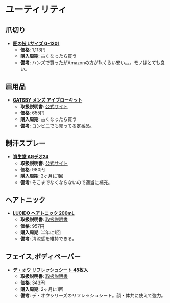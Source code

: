 ユーティリティ
====

爪切り
----

- [**匠の技 Lサイズ G-1201**](https://www.amazon.co.jp/dp/B00U5QBLWK/)
  - **価格**: 1,113円
  - **購入周期**: 古くなったら買う
  - **備考**: ハンズで買ったがAmazonの方が1kくらい安い。。。モノはとても良い。

眉用品
----

- [**GATSBY メンズ アイブローキット**](https://www.amazon.co.jp/dp/B000FQOMWQ)
  - **取扱説明書**: [公式サイト](http://www.gatsby.jp/howtouse/facecare/gb-mens-eyebrow-kit/)
  - **価格**: 655円
  - **購入周期**: 古くなったら買う
  - **備考**: コンビニでも売ってる定番品。

制汗スプレー
----

- [**資生堂 AGデオ24**](https://lohaco.jp/product/2630342/)
  - **取扱説明書**: [公式サイト](http://www.shiseido.co.jp/sw/products/SWFG070410.seam?shohin_pl_c_cd=708201)
  - **価格**: 980円
  - **購入周期**: 2ヶ月に1回
  - **備考**: そこまでなくならないので適当に補充。

ヘアトニック
----

- [**LUCIDO ヘアトニック 200mL**](https://www.amazon.co.jp/dp/B000FQOOP6)
  - **取扱説明書**: [取扱説明書](http://www.lucido.jp/products/styling/basic_hair_tonic/)
  - **価格**: 957円
  - **購入周期**: 半年に1回
  - **備考**: 清涼感を維持できる。

フェイス,ボディペーパー
----

- [**デ・オウ リフレッシュシート 48枚入**](https://www.amazon.co.jp/dp/B00IHPQ946)
  - **取扱説明書**: [取扱説明書](http://jp.rohto.com/mens-deou/wash-sheet/)
  - **価格**: 343円
  - **購入周期**: 2ヶ月に1回
  - **備考**: デ・オウシリーズのリフレッシュシート。顔・体共に使えて強力。
